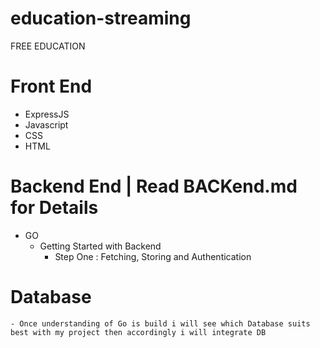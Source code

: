 # education-streaming
FREE EDUCATION

# Front End
- ExpressJS
 - Javascript
 - CSS
 - HTML

# Backend End | Read BACKend.md for Details
- GO
    - Getting Started with Backend
      - Step One : Fetching, Storing and Authentication

# Database
    - Once understanding of Go is build i will see which Database suits best with my project then accordingly i will integrate DB